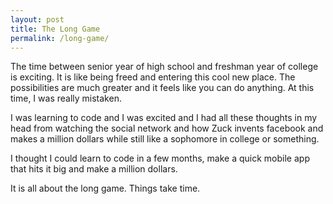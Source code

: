 ```yaml
---
layout: post
title: The Long Game
permalink: /long-game/
---
```


The time between senior year of high school and freshman year of college is
exciting.  It is like being freed and entering this cool new place.  The
possibilities are much greater and it feels like you can do anything.  At this
time, I was really mistaken.

I was learning to code and I was excited and I had all these thoughts in my
head from watching the social network and how Zuck invents facebook and makes
a million dollars while still like a sophomore in college or something.

I thought I could learn to code in a few months, make a quick mobile app that
hits it big and make a million dollars.  



It is all about the long game.
Things take time.
